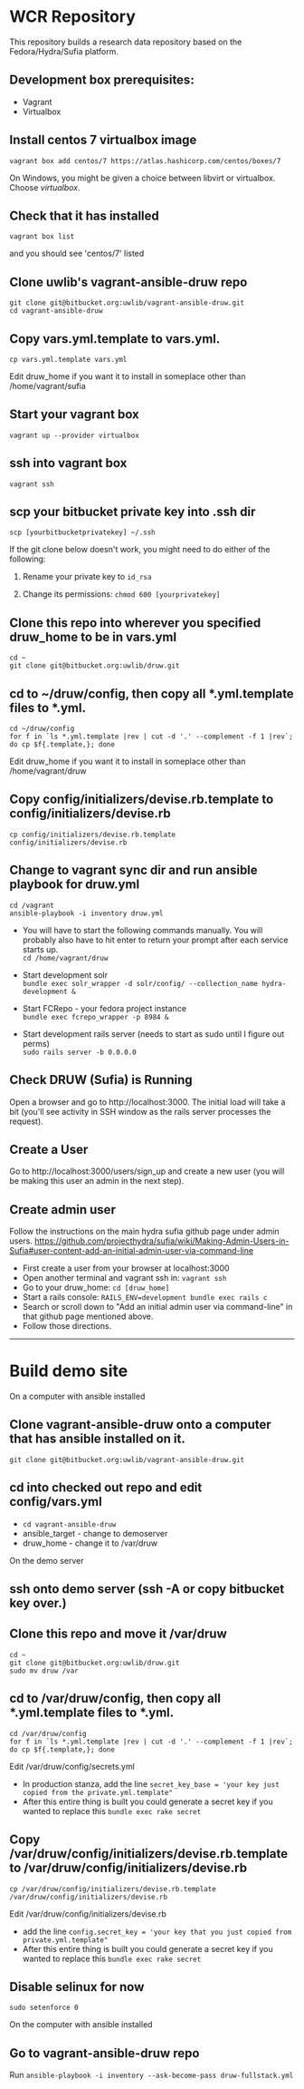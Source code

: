 # WCR Repository

This repository builds a research data repository based on the Fedora/Hydra/Sufia platform.

## Development box prerequisites:
 - Vagrant
 - Virtualbox

## Install centos 7 virtualbox image
    vagrant box add centos/7 https://atlas.hashicorp.com/centos/boxes/7

On Windows, you might be given a choice between libvirt or virtualbox. Choose *virtualbox*.

## Check that it has installed
    vagrant box list

and you should see 'centos/7' listed

## Clone uwlib's vagrant-ansible-druw repo
    git clone git@bitbucket.org:uwlib/vagrant-ansible-druw.git
    cd vagrant-ansible-druw

## Copy vars.yml.template to vars.yml.
    cp vars.yml.template vars.yml

Edit druw_home if you want it to install in someplace other than /home/vagrant/sufia   

## Start your vagrant box
    vagrant up --provider virtualbox

## ssh into vagrant box
    vagrant ssh

## scp your bitbucket private key into .ssh dir
    scp [yourbitbucketprivatekey] ~/.ssh

If the git clone below doesn't work, you might need to do either of the following:

1. Rename your private key to `id_rsa`

2. Change its permissions: `chmod 600 [yourprivatekey]`

## Clone this repo into wherever you specified druw_home to be in vars.yml
    cd ~   
    git clone git@bitbucket.org:uwlib/druw.git

## cd to ~/druw/config, then copy all *.yml.template files to *.yml.
    cd ~/druw/config   
    for f in `ls *.yml.template |rev | cut -d '.' --complement -f 1 |rev`; do cp $f{.template,}; done

Edit druw_home if you want it to install in someplace other than /home/vagrant/druw

## Copy config/initializers/devise.rb.template to config/initializers/devise.rb
    cp config/initializers/devise.rb.template config/initializers/devise.rb

## Change to vagrant sync dir and run ansible playbook for druw.yml
    cd /vagrant   
    ansible-playbook -i inventory druw.yml

* You will have to start the following commands manually. You will probably also have to hit enter to return your prompt after each service starts up.   
    `cd /home/vagrant/druw`

* Start development solr   
    `bundle exec solr_wrapper -d solr/config/ --collection_name hydra-development &`

* Start FCRepo - your fedora project instance   
    `bundle exec fcrepo_wrapper -p 8984 &`

* Start development rails server (needs to start as sudo until I figure out perms)   
    `sudo rails server -b 0.0.0.0`

## Check DRUW (Sufia) is Running
Open a browser and go to http://localhost:3000. The initial load will take a bit (you'll see activity in SSH window as the rails server processes the request).

## Create a User
Go to http://localhost:3000/users/sign_up and create a new user (you will be making this user an admin in the next step).

## Create admin user
Follow the instructions on the main hydra sufia github page under admin users.  https://github.com/projecthydra/sufia/wiki/Making-Admin-Users-in-Sufia#user-content-add-an-initial-admin-user-via-command-line 

 - First create a user from your browser at localhost:3000
 - Open another terminal and vagrant ssh in: `vagrant ssh `
 - Go to your druw_home: `cd [druw_home]`
 - Start a rails console: `RAILS_ENV=development bundle exec rails c`
 - Search or scroll down to "Add an initial admin user via command-line" in that github page mentioned above.
 - Follow those directions.

---

# Build demo site

On a computer with ansible installed

## Clone vagrant-ansible-druw onto a computer that has ansible installed on it.
    git clone git@bitbucket.org:uwlib/vagrant-ansible-druw.git

## cd into checked out repo and edit config/vars.yml

 - ```cd vagrant-ansible-druw```
 - ansible_target - change to demoserver
 - druw_home - change it to /var/druw

On the demo server

## ssh onto demo server (ssh -A or copy bitbucket key over.)

## Clone this repo and move it /var/druw
    cd ~   
    git clone git@bitbucket.org:uwlib/druw.git
    sudo mv druw /var

## cd to /var/druw/config, then copy all *.yml.template files to *.yml.
    cd /var/druw/config   
    for f in `ls *.yml.template |rev | cut -d '.' --complement -f 1 |rev`; do cp $f{.template,}; done

Edit /var/druw/config/secrets.yml

 - In production stanza, add the line ```secret_key_base = 'your key just copied from the private.yml.template"```
 - After this entire thing is built you could generate a secret key if you wanted to replace this ```bundle exec rake secret```

## Copy /var/druw/config/initializers/devise.rb.template to /var/druw/config/initializers/devise.rb
    cp /var/druw/config/initializers/devise.rb.template /var/druw/config/initializers/devise.rb

Edit /var/druw/config/initializers/devise.rb

 - add the line ```config.secret_key = 'your key that you just copied from private.yml.template"```
 - After this entire thing is built you could generate a secret key if you wanted to replace this ```bundle exec rake secret```

## Disable selinux for now
    sudo setenforce 0

On the computer with ansible installed

## Go to vagrant-ansible-druw repo
Run ```ansible-playbook -i inventory --ask-become-pass druw-fullstack.yml```
